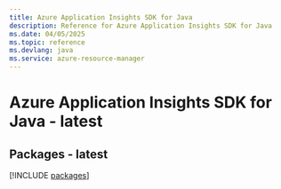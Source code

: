 ```yaml
---
title: Azure Application Insights SDK for Java
description: Reference for Azure Application Insights SDK for Java
ms.date: 04/05/2025
ms.topic: reference
ms.devlang: java
ms.service: azure-resource-manager
---
```

# Azure Application Insights SDK for Java - latest
## Packages - latest
[!INCLUDE [packages](application-insights-index.md)]